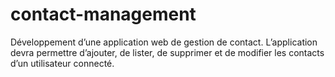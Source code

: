 # contact-management
Développement d’une application web de gestion de contact. L’application devra permettre d’ajouter, de lister, de supprimer et de modifier les contacts d’un utilisateur connecté.
